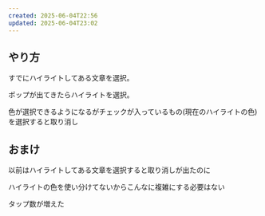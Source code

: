```yaml
---
created: 2025-06-04T22:56
updated: 2025-06-04T23:02
---
```


## やり方
すでにハイライトしてある文章を選択。

ポップが出てきたらハイライトを選択。

色が選択できるようになるがチェックが入っているもの(現在のハイライトの色)を選択すると取り消し

## おまけ

以前はハイライトしてある文章を選択すると取り消しが出たのに

ハイライトの色を使い分けてないからこんなに複雑にする必要はない

タップ数が増えた